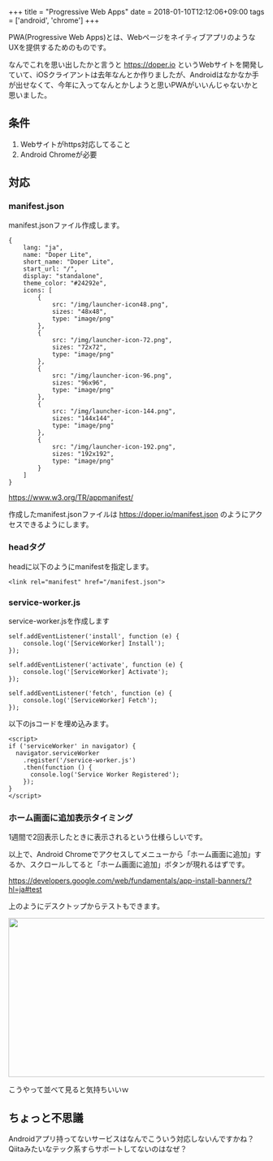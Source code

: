 +++
title = "Progressive Web Apps"
date = 2018-01-10T12:12:06+09:00
tags = ['android', 'chrome']
+++

PWA(Progressive Web Apps)とは、WebページをネイティブアプリのようなUXを提供するためのものです。

なんでこれを思い出したかと言うと https://doper.io というWebサイトを開発していて、iOSクライアントは去年なんとか作りましたが、Androidはなかなか手が出せなくて、今年に入ってなんとかしようと思いPWAがいいんじゃないかと思いました。

## 条件
1. Webサイトがhttps対応してること
2. Android Chromeが必要

## 対応

### manifest.json

manifest.jsonファイル作成します。

```
{
    lang: "ja",
    name: "Doper Lite",
    short_name: "Doper Lite",
    start_url: "/",
    display: "standalone",
    theme_color: "#24292e",
    icons: [
        {
            src: "/img/launcher-icon48.png",
            sizes: "48x48",
            type: "image/png"
        },
        {
            src: "/img/launcher-icon-72.png",
            sizes: "72x72",
            type: "image/png"
        },
        {
            src: "/img/launcher-icon-96.png",
            sizes: "96x96",
            type: "image/png"
        },
        {
            src: "/img/launcher-icon-144.png",
            sizes: "144x144",
            type: "image/png"
        },
        {
            src: "/img/launcher-icon-192.png",
            sizes: "192x192",
            type: "image/png"
        }
    ]
}
```

https://www.w3.org/TR/appmanifest/

作成したmanifest.jsonファイルは https://doper.io/manifest.json のようにアクセスできるようにします。

### headタグ

headに以下のようにmanifestを指定します。

```
<link rel="manifest" href="/manifest.json">
```

### service-worker.js

service-worker.jsを作成します

```
self.addEventListener('install', function (e) {
    console.log('[ServiceWorker] Install');
});

self.addEventListener('activate', function (e) {
    console.log('[ServiceWorker] Activate');
});

self.addEventListener('fetch', function (e) {
    console.log('[ServiceWorker] Fetch');
});

```

以下のjsコードを埋め込みます。

```
<script>
if ('serviceWorker' in navigator) {
  navigator.serviceWorker
    .register('/service-worker.js')
    .then(function () {
      console.log('Service Worker Registered');
    });
}
</script>
```

### ホーム画面に追加表示タイミング

1週間で2回表示したときに表示されるという仕様らしいです。

以上で、Android Chromeでアクセスしてメニューから「ホーム画面に追加」するか、スクロールしてると「ホーム画面に追加」ボタンが現れるはずです。

https://developers.google.com/web/fundamentals/app-install-banners/?hl=ja#test

上のようにデスクトップからテストもできます。

<img src="https://farm5.staticflickr.com/4669/25741536758_8538096107_z.jpg" width="640" height="313" alt="">

こうやって並べて見ると気持ちいいｗ

## ちょっと不思議

Androidアプリ持ってないサービスはなんでこういう対応しないんですかね？Qiitaみたいなテック系すらサポートしてないのはなぜ？

